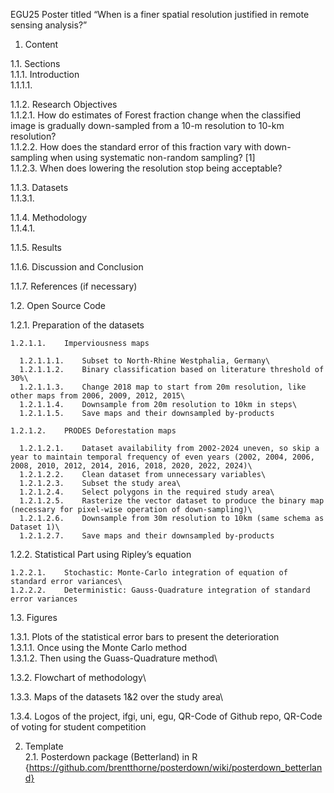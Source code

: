 EGU25 Poster titled “When is a finer spatial resolution justified in remote sensing analysis?”

1.	Content

1.1.	Sections\
  1.1.1.	 Introduction\
    1.1.1.1.	
    
  1.1.2.	Research Objectives\
    1.1.2.1.	How do estimates of Forest fraction change when the classified image is gradually down-sampled from a 10-m resolution to 10-km resolution? \
    1.1.2.2.	How does the standard error of this fraction vary with down-sampling when using systematic non-random sampling? [1] \
    1.1.2.3.	When does lowering the resolution stop being acceptable? 
  
  1.1.3.	Datasets\
    1.1.3.1.	
  
  1.1.4.	Methodology\
    1.1.4.1.	
  
  1.1.5.	Results
  
  1.1.6.	Discussion and Conclusion

  1.1.7.	References (if necessary) 

1.2.	Open Source Code 

  1.2.1.	Preparation of the datasets
  
    1.2.1.1.	Imperviousness maps
    
      1.2.1.1.1.	Subset to North-Rhine Westphalia, Germany\
      1.2.1.1.2.	Binary classification based on literature threshold of 30%\
      1.2.1.1.3.	Change 2018 map to start from 20m resolution, like other maps from 2006, 2009, 2012, 2015\
      1.2.1.1.4.	Downsample from 20m resolution to 10km in steps\
      1.2.1.1.5.	Save maps and their downsampled by-products
    
    1.2.1.2.	PRODES Deforestation maps
    
      1.2.1.2.1.	Dataset availability from 2002-2024 uneven, so skip a year to maintain temporal frequency of even years (2002, 2004, 2006, 2008, 2010, 2012, 2014, 2016, 2018, 2020, 2022, 2024)\
      1.2.1.2.2.	Clean dataset from unnecessary variables\
      1.2.1.2.3.	Subset the study area\
      1.2.1.2.4.	Select polygons in the required study area\
      1.2.1.2.5.	Rasterize the vector dataset to produce the binary map (necessary for pixel-wise operation of down-sampling)\
      1.2.1.2.6.	Downsample from 30m resolution to 10km (same schema as Dataset 1)\
      1.2.1.2.7.	Save maps and their downsampled by-products
  
  1.2.2.	Statistical Part using Ripley’s equation
    
    1.2.2.1.	Stochastic: Monte-Carlo integration of equation of standard error variances\
    1.2.2.2.	Deterministic: Gauss-Quadrature integration of standard error variances

1.3.	Figures

  1.3.1.	Plots of the statistical error bars to present the deterioration\
    1.3.1.1.	Once using the Monte Carlo method\
    1.3.1.2.	Then using the Guass-Quadrature method\
  
  1.3.2.	Flowchart of methodology\
  
  1.3.3.	 Maps of the datasets 1&2 over the study area\
  
  1.3.4.	Logos of the project, ifgi, uni, egu, QR-Code of Github repo, QR-Code of voting for student competition

2.	Template\
  2.1.	Posterdown package (Betterland) in R {https://github.com/brentthorne/posterdown/wiki/posterdown_betterland}
